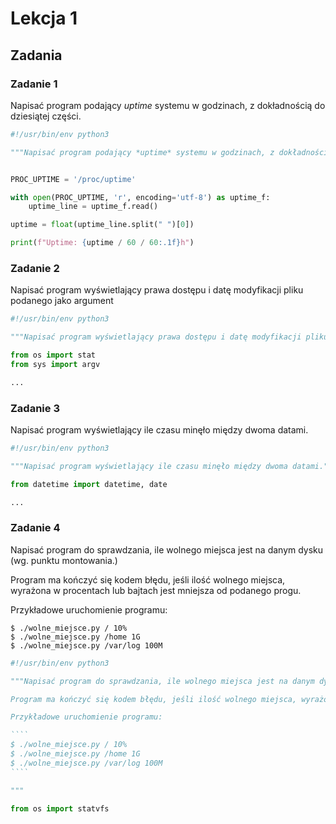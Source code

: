 # Lekcja 1

## Zadania

### Zadanie 1

Napisać program podający *uptime* systemu w godzinach, z dokładnością do dziesiątej części.

````````python
#!/usr/bin/env python3

"""Napisać program podający *uptime* systemu w godzinach, z dokładnością do dziesiątej części."""


PROC_UPTIME = '/proc/uptime'

with open(PROC_UPTIME, 'r', encoding='utf-8') as uptime_f:
    uptime_line = uptime_f.read()

uptime = float(uptime_line.split(" ")[0])

print(f"Uptime: {uptime / 60 / 60:.1f}h")

````````
### Zadanie 2

Napisać program wyświetlający prawa dostępu i datę modyfikacji pliku podanego jako argument

````````python
#!/usr/bin/env python3

"""Napisać program wyświetlający prawa dostępu i datę modyfikacji pliku podanego jako argument"""

from os import stat
from sys import argv

...

````````
### Zadanie 3

Napisać program wyświetlający ile czasu minęło między dwoma datami.

````````python
#!/usr/bin/env python3

"""Napisać program wyświetlający ile czasu minęło między dwoma datami."""

from datetime import datetime, date

...

````````
### Zadanie 4

Napisać program do sprawdzania, ile wolnego miejsca jest na danym dysku (wg. punktu montowania.)

Program ma kończyć się kodem błędu, jeśli ilość wolnego miejsca, wyrażona w procentach lub bajtach jest mniejsza od podanego progu.

Przykładowe uruchomienie programu:

````
$ ./wolne_miejsce.py / 10%
$ ./wolne_miejsce.py /home 1G
$ ./wolne_miejsce.py /var/log 100M
````

````````python
#!/usr/bin/env python3

"""Napisać program do sprawdzania, ile wolnego miejsca jest na danym dysku (wg. punktu montowania.)

Program ma kończyć się kodem błędu, jeśli ilość wolnego miejsca, wyrażona w procentach lub bajtach jest mniejsza od podanego progu.

Przykładowe uruchomienie programu:

````
$ ./wolne_miejsce.py / 10%
$ ./wolne_miejsce.py /home 1G
$ ./wolne_miejsce.py /var/log 100M
````

"""

from os import statvfs

````````

